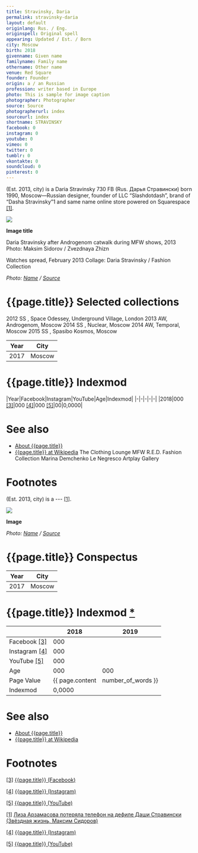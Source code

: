 ```yaml
---
title: Stravinsky, Daria
permalink: stravinsky-daria
layout: default
originlang: Rus. / Eng.
originspell: Original spell
appearing: Updated / Est. / Born
city: Moscow
birth: 2018
givenname: Given name
familyname: Family name
othername: Other name
venue: Red Square
founder: Founder
origin: a / an Russian
profession: writer based in Europe
photo: This is sample for image caption
photographer: Photographer
source: Source
photographerurl: index
sourceurl: index
shortname: STRAVINSKY
facebook: 0
instagram: 0
youtube: 0
vimeo: 0
twitter: 0
tumblr: 0
vkontakte: 0
soundcloud: 0
pinterest: 0
---
```


(Est. 2013, city) is a Daria Stravinsky  730  FB (Rus. Дарья Стравински) born 1990, Moscow—Russian designer, founder of LLC “Slashdotdash”, brand of “Dasha Stravinsky”1 and same name online store powered on Squarespace <span id="a1">[\[1\]](#f1)</span>.

![](/encyclopedia/images/image-name.jpg)

**Image title**

Daria Stravinsky after Androgenom catwalk during MFW shows, 2013
Photo: Maksim Sidorov / Zvezdnaya Zhizn

Watches spread, February 2013
Collage: Daria Stravinsky / Fashion Collection

*Photo: [Name](index) / [Source](index)*

# {{page.title}} Selected collections
 2012 SS , Space Odessey, Underground Village, London
 2013 AW, Androgenom, Moscow
 2014 SS , Nuclear, Moscow
 2014 AW, Temporal, Moscow
 2015 SS , Spasibo Kosmos, Moscow

|Year|City|
|-|-|
|2017|Moscow|

# {{page.title}} Indexmod

|Year|Facebook|Instagram|YouTube|Age|Indexmod|
|-|-|-|-|-|
|2018|000 <span id="a3">[\[3\]](#f3)</span>|000 <span id="a4">[\[4\]](#f4)</span>|000 <span id="a5">[\[5\]](#f5)</span>|00|0,0000|


# See also

+ [About {{page.title}}](index)
+ [{{page.title}} at Wikipedia](index)
The Clothing Lounge
MFW
R.E.D.
Fashion Collection
Marina Demchenko
Le Negresco
Artplay Gallery

# Footnotes

(Est. 2013, city) is a --- <span id="a1">[\[1\]](#f1)</span>.

![](/encyclopedia/images/{{page.permalink}}.jpg)

**Image**

*Photo: [Name](index) / [Source](index)*

# {{page.title}} Conspectus

|Year|City|
|-|-|
|2017|Moscow|

# {{page.title}} Indexmod [*](indexmod)

||2018|2019|
|-|-|-|
|Facebook <span id="a3">[\[3\]](#f3)</span>|000||
|Instagram <span id="a4">[\[4\]](#f4)</span>|000||
|YouTube <span id="a5">[\[5\]](#f5)</span>|000||
|Age|000|000|
|Page Value|{{ page.content | number_of_words }}||
|Indexmod|0,0000||

# See also

+ [About {{page.title}}](index)
+ [{{page.title}} at Wikipedia](index)

# Footnotes

[[3]](#a3) <span id="f3"></span> [{{page.title}} (Facebook)](index)

[[4]](#a4) <span id="f4"></span> [{{page.title}} (Instagram)](index)

[[5]](#a5) <span id="f5"></span> [{{page.title}} (YouTube)](index)

[[1]](#a1) <span id="f1"></span> [Лиза Арзамасова потеряла телефон на дефиле Даши Стравински (Звёздная жизнь, Максим Сидоров)](http://zvezdnayazhizn.ru/лиза-арзамасова-потеряла-телефон-на-д)

[[4]](#a4) <span id="f4"></span> [{{page.title}} (Instagram)](index)

[[5]](#a5) <span id="f5"></span> [{{page.title}} (YouTube)](index)
